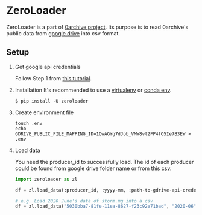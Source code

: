 ZeroLoader
==

ZeroLoader is a part of [0archive project](https://0archive.tw/). Its purpose is to read 0archive's public data from [google drive](https://drive.google.com/drive/u/1/folders/1ckDs03tdXhLdeF0N2St5OP0EeqxFC1bm) into csv format.

## Setup
 
1. Get google api credentials

    Follow Step 1 from [this tutorial](https://developers.google.com/drive/api/v3/quickstart/python).

2. Installation
    It's recommended to use a [virtualenv](https://docs.python-guide.org/dev/virtualenvs/) or [conda env](https://docs.conda.io/projects/conda/en/latest/user-guide/tasks/manage-environments.html).
     
    ```shell script
    $ pip install -U zeroloader
    ```

3. Create environment file

    ```shell script
    touch .env
    echo GDRIVE_PUBLIC_FILE_MAPPING_ID=1OwAGYg7dJob_VMW8vt2FP4fO5Ie7B3EW > .env
    ```

4. Load data

    You need the producer_id to successfully load. The id of each producer could be found from google drive folder name or from this [csv](https://drive.google.com/file/d/1JpHclJLrfRO1Yz5oiPdfacEWggUoGTes/view?usp=sharing).
    
    ```python
    import zeroloader as zl
 
    df = zl.load_data(:producer_id, :yyyy-mm, :path-to-gdrive-api-credentials)
   
    # e.g. Load 2020 June's data of storm.mg into a csv
    df = zl.load_data("5030bba7-81fe-11ea-8627-f23c92e71bad", "2020-06", "service.json") 
    ```